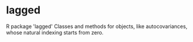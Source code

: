 # lagged
R package 'lagged'
Classes and methods for objects, like autocovariances, whose natural indexing starts from zero.
